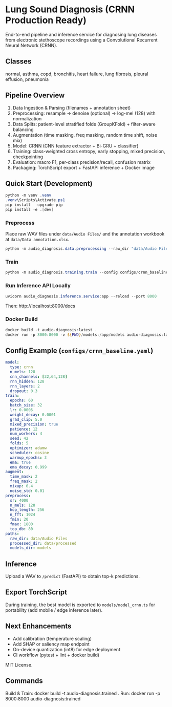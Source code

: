 # Lung Sound Diagnosis (CRNN Production Ready)

End-to-end pipeline and inference service for diagnosing lung diseases from electronic stethoscope recordings using a Convolutional Recurrent Neural Network (CRNN).

## Classes
normal, asthma, copd, bronchitis, heart failure, lung fibrosis, pleural effusion, pneumonia

## Pipeline Overview
1. Data Ingestion & Parsing (filenames + annotation sheet)
2. Preprocessing: resample -> denoise (optional) -> log-mel (128) with normalization
3. Data Splits: patient-level stratified folds (GroupKFold) + filter-aware balancing
4. Augmentation (time masking, freq masking, random time shift, noise mix)
5. Model: CRNN (CNN feature extractor + Bi-GRU + classifier)
6. Training: class-weighted cross entropy, early stopping, mixed precision, checkpointing
7. Evaluation: macro F1, per-class precision/recall, confusion matrix
8. Packaging: TorchScript export + FastAPI inference + Docker image

## Quick Start (Development)
```powershell
python -m venv .venv
.venv\Scripts\Activate.ps1
pip install --upgrade pip
pip install -e .[dev]
```

### Preprocess
Place raw WAV files under `data/Audio Files/` and the annotation workbook at `data/Data annotation.xlsx`.
```powershell
python -m audio_diagnosis.data.preprocessing --raw_dir "data/Audio Files" --out_dir data/processed --n_mels 128 --sr 4000
```

### Train
```powershell
python -m audio_diagnosis.training.train --config configs/crnn_baseline.yaml
```

### Run Inference API Locally
```powershell
uvicorn audio_diagnosis.inference.service:app --reload --port 8000
```
Then: http://localhost:8000/docs

### Docker Build
```powershell
docker build -t audio-diagnosis:latest .
docker run -p 8000:8000 -v ${PWD}/models:/app/models audio-diagnosis:latest
```

## Config Example (`configs/crnn_baseline.yaml`)
```yaml
model:
  type: crnn
  n_mels: 128
  cnn_channels: [32,64,128]
  rnn_hidden: 128
  rnn_layers: 2
  dropout: 0.3
train:
  epochs: 60
  batch_size: 32
  lr: 0.0005
  weight_decay: 0.0001
  grad_clip: 5.0
  mixed_precision: true
  patience: 12
  num_workers: 4
  seed: 42
  folds: 5
  optimizer: adamw
  scheduler: cosine
  warmup_epochs: 3
  ema: true
  ema_decay: 0.999
augment:
  time_mask: 2
  freq_mask: 2
  mixup: 0.4
  noise_std: 0.01
preprocess:
  sr: 4000
  n_mels: 128
  hop_length: 256
  n_fft: 1024
  fmin: 20
  fmax: 1800
  top_db: 80
paths:
  raw_dir: data/Audio Files
  processed_dir: data/processed
  models_dir: models
```

## Inference
Upload a WAV to `/predict` (FastAPI) to obtain top-k predictions.

## Export TorchScript
During training, the best model is exported to `models/model_crnn.ts` for portability (add mobile / edge inference later).

## Next Enhancements
- Add calibration (temperature scaling)
- Add SHAP or saliency map endpoint
- On-device quantization (int8) for edge deployment
- CI workflow (pytest + lint + docker build)

MIT License.

## Commands
Build & Train: docker build -t audio-diagnosis:trained .
Run: docker run -p 8000:8000 audio-diagnosis:trained